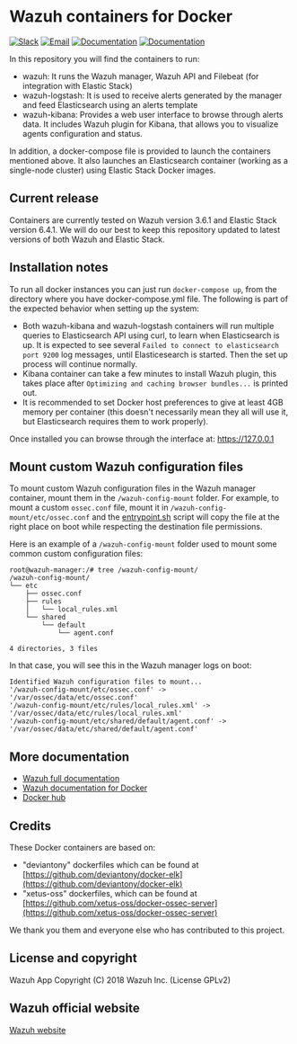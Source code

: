 # Wazuh containers for Docker

[![Slack](https://img.shields.io/badge/slack-join-blue.svg)](https://goo.gl/forms/M2AoZC4b2R9A9Zy12)
[![Email](https://img.shields.io/badge/email-join-blue.svg)](https://groups.google.com/forum/#!forum/wazuh)
[![Documentation](https://img.shields.io/badge/docs-view-green.svg)](https://documentation.wazuh.com)
[![Documentation](https://img.shields.io/badge/web-view-green.svg)](https://wazuh.com)

In this repository you will find the containers to run:

* wazuh: It runs the Wazuh manager, Wazuh API and Filebeat (for integration with Elastic Stack)
* wazuh-logstash: It is used to receive alerts generated by the manager and feed Elasticsearch using an alerts template
* wazuh-kibana: Provides a web user interface to browse through alerts data. It includes Wazuh plugin for Kibana, that allows you to visualize agents configuration and status.

In addition, a docker-compose file is provided to launch the containers mentioned above. It also launches an Elasticsearch container (working as a single-node cluster) using Elastic Stack Docker images.

## Current release

Containers are currently tested on Wazuh version 3.6.1 and Elastic Stack version 6.4.1. We will do our best to keep this repository updated to latest versions of both Wazuh and Elastic Stack.

## Installation notes

To run all docker instances you can just run ``docker-compose up``, from the directory where you have docker-compose.yml file. The following is part of the expected behavior when setting up the system:

* Both wazuh-kibana and wazuh-logstash containers will run multiple queries to Elasticsearch API using curl, to learn when Elasticsearch is up. It is expected to see several ``Failed to connect to elasticsearch port 9200`` log messages, until Elasticesearch is started. Then the set up process will continue normally.
* Kibana container can take a few minutes to install Wazuh plugin, this takes place after ``Optimizing and caching browser bundles...`` is printed out.
* It is recommended to set Docker host preferences to give at least 4GB memory per container (this doesn't necessarily mean they all will use it, but Elasticsearch requires them to work properly).

Once installed you can browse through the interface at: https://127.0.0.1

## Mount custom Wazuh configuration files

To mount custom Wazuh configuration files in the Wazuh manager container, mount them in the `/wazuh-config-mount` folder. For example, to mount a custom `ossec.conf` file, mount it in `/wazuh-config-mount/etc/ossec.conf` and the [entrypoint.sh](wazuh/config/entrypoint.sh) script will copy the file at the right place on boot while respecting the destination file permissions.

Here is an example of a `/wazuh-config-mount` folder used to mount some common custom configuration files:
```
root@wazuh-manager:/# tree /wazuh-config-mount/
/wazuh-config-mount/
└── etc
    ├── ossec.conf
    ├── rules
    │   └── local_rules.xml
    └── shared
        └── default
            └── agent.conf

4 directories, 3 files
```

In that case, you will see this in the Wazuh manager logs on boot:
```
Identified Wazuh configuration files to mount...
'/wazuh-config-mount/etc/ossec.conf' -> '/var/ossec/data/etc/ossec.conf'
'/wazuh-config-mount/etc/rules/local_rules.xml' -> '/var/ossec/data/etc/rules/local_rules.xml'
'/wazuh-config-mount/etc/shared/default/agent.conf' -> '/var/ossec/data/etc/shared/default/agent.conf'
```

## More documentation

* [Wazuh full documentation](http://documentation.wazuh.com)
* [Wazuh documentation for Docker](https://documentation.wazuh.com/current/docker/index.html)
* [Docker hub](https://hub.docker.com/u/wazuh)

## Credits

These Docker containers are based on:

*  "deviantony" dockerfiles which can be found at [https://github.com/deviantony/docker-elk](https://github.com/deviantony/docker-elk)
*  "xetus-oss" dockerfiles, which can be found at [https://github.com/xetus-oss/docker-ossec-server](https://github.com/xetus-oss/docker-ossec-server)

We thank you them and everyone else who has contributed to this project.

## License and copyright

Wazuh App Copyright (C) 2018 Wazuh Inc. (License GPLv2)

## Wazuh official website

[Wazuh website](http://wazuh.com)

